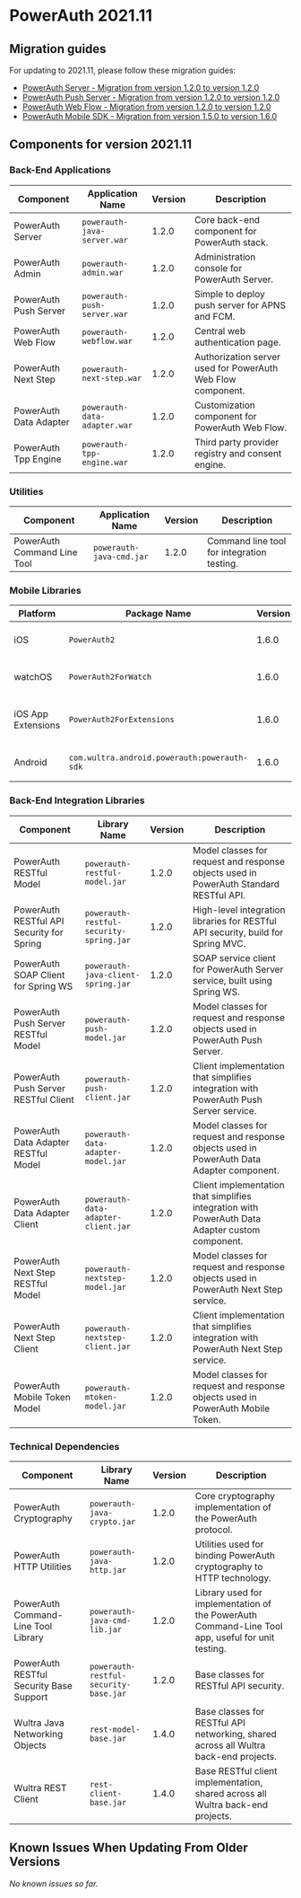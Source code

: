 # PowerAuth 2021.11

## Migration guides

For updating to 2021.11, please follow these migration guides:

- [PowerAuth Server - Migration from version 1.2.0 to version 1.2.0](https://github.com/wultra/powerauth-server/blob/develop/docs/PowerAuth-Server-1.2.0.md)
- [PowerAuth Push Server - Migration from version 1.2.0 to version 1.2.0](https://github.com/wultra/powerauth-push-server/blob/develop/docs/PowerAuth-Push-Server-1.2.0.md)
- [PowerAuth Web Flow - Migration from version 1.2.0 to version 1.2.0](https://github.com/wultra/powerauth-webflow/blob/develop/docs/Web-Flow-1.2.0.md)
- [PowerAuth Mobile SDK - Migration from version 1.5.0 to version 1.6.0](https://github.com/wultra/powerauth-mobile-sdk/blob/develop/docs/Migration-from-1.5-to-1.6.md)

## Components for version 2021.11

### Back-End Applications

| Component | Application Name | Version | Description |
|---|---|---|---|
| PowerAuth Server | `powerauth-java-server.war` | 1.2.0 | Core back-end component for PowerAuth stack. |
| PowerAuth Admin | `powerauth-admin.war` | 1.2.0 | Administration console for PowerAuth Server. |
| PowerAuth Push Server | `powerauth-push-server.war` | 1.2.0 | Simple to deploy push server for APNS and FCM. |
| PowerAuth Web Flow | `powerauth-webflow.war` | 1.2.0 | Central web authentication page. |
| PowerAuth Next Step | `powerauth-next-step.war` | 1.2.0 | Authorization server used for PowerAuth Web Flow component. |
| PowerAuth Data Adapter | `powerauth-data-adapter.war` | 1.2.0 | Customization component for PowerAuth Web Flow. |
| PowerAuth Tpp Engine | `powerauth-tpp-engine.war` | 1.2.0 | Third party provider registry and consent engine. |

### Utilities

| Component | Application Name | Version | Description |
|---|---|---|---|
| PowerAuth Command Line Tool | `powerauth-java-cmd.jar` | 1.2.0 | Command line tool for integration testing. |

### Mobile Libraries

| Platform | Package Name | Version | Description |
|---|---|---|---|
| iOS | `PowerAuth2` | 1.6.0 | A client library for iOS. |
| watchOS | `PowerAuth2ForWatch` | 1.6.0 | A limited library for watchOS. |
| iOS App Extensions | `PowerAuth2ForExtensions` | 1.6.0 | A limited library for iOS App Extensions. |
| Android | `com.wultra.android.powerauth:powerauth-sdk` | 1.6.0 | A client library for Android. |

### Back-End Integration Libraries

| Component | Library Name |  Version | Description |
|---|---|---|---|
| PowerAuth RESTful Model | `powerauth-restful-model.jar` | 1.2.0 | Model classes for request and response objects used in PowerAuth Standard RESTful API. |
| PowerAuth RESTful API Security for Spring | `powerauth-restful-security-spring.jar` | 1.2.0 | High-level integration libraries for RESTful API security, build for Spring MVC. |
| PowerAuth SOAP Client for Spring WS | `powerauth-java-client-spring.jar` | 1.2.0 | SOAP service client for PowerAuth Server service, built using Spring WS. |
| PowerAuth Push Server RESTful Model | `powerauth-push-model.jar` | 1.2.0 | Model classes for request and response objects used in PowerAuth Push Server. |
| PowerAuth Push Server RESTful Client | `powerauth-push-client.jar` | 1.2.0 | Client implementation that simplifies integration with PowerAuth Push Server service. |
| PowerAuth Data Adapter RESTful Model | `powerauth-data-adapter-model.jar` | 1.2.0 | Model classes for request and response objects used in PowerAuth Data Adapter component. |
| PowerAuth Data Adapter Client | `powerauth-data-adapter-client.jar` | 1.2.0 | Client implementation that simplifies integration with PowerAuth Data Adapter custom component. |
| PowerAuth Next Step RESTful Model | `powerauth-nextstep-model.jar` | 1.2.0 | Model classes for request and response objects used in PowerAuth Next Step service. |
| PowerAuth Next Step Client | `powerauth-nextstep-client.jar` | 1.2.0 | Client implementation that simplifies integration with PowerAuth Next Step service. |
| PowerAuth Mobile Token Model | `powerauth-mtoken-model.jar` | 1.2.0 | Model classes for request and response objects used in PowerAuth Mobile Token. |

### Technical Dependencies

| Component | Library Name | Version | Description |
|---|---|---|---|
| PowerAuth Cryptography | `powerauth-java-crypto.jar` | 1.2.0 | Core cryptography implementation of the PowerAuth protocol. |
| PowerAuth HTTP Utilities | `powerauth-java-http.jar` | 1.2.0 | Utilities used for binding PowerAuth cryptography to HTTP technology. |
| PowerAuth Command-Line Tool Library | `powerauth-java-cmd-lib.jar` | 1.2.0 | Library used for implementation of the PowerAuth Command-Line Tool app, useful for unit testing. |
| PowerAuth RESTful Security Base Support | `powerauth-restful-security-base.jar` | 1.2.0 | Base classes for RESTful API security. |
| Wultra Java Networking Objects | `rest-model-base.jar` | 1.4.0 | Base classes for RESTful API networking, shared across all Wultra back-end projects. |
| Wultra REST Client | `rest-client-base.jar` | 1.4.0 | Base RESTful client implementation, shared across all Wultra back-end projects. |

## Known Issues When Updating From Older Versions

_No known issues so far._